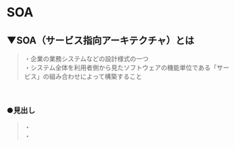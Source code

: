 # SOA

## ▼SOA（サービス指向アーキテクチャ）とは
>・企業の業務システムなどの設計様式の一つ<br>
>・システム全体を利用者側から見たソフトウェアの機能単位である「サービス」の組み合わせによって構築すること<br>
<br>

### ●見出し
>・<br>
>・<br>
<br>
